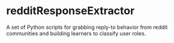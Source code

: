 redditResponseExtractor
=======================

A set of Python scripts for grabbing reply-to behavior from reddit communities and building learners to classify user roles.
